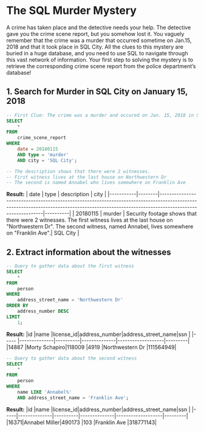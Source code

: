 # The SQL Murder Mystery

A crime has taken place and the detective needs your help. The detective gave you the crime scene report, but you somehow lost it. You vaguely remember that the crime was a murder that occurred sometime on Jan.15, 2018 and that it took place in SQL City. All the clues to this mystery are buried in a huge database, and you need to use SQL to navigate through this vast network of information. Your first step to solving the mystery is to retrieve the corresponding crime scene report from the police department’s database!

## 1. Search for Murder in SQL City on January 15, 2018
```sql
-- First Clue: The crime was a murder and occured on Jan. 15, 2018 in SQL City.
SELECT
    *
FROM
    crime_scene_report
WHERE
    date = 20180115
    AND type = 'murder'
    AND city = 'SQL City';

-- The description shows that there were 2 witnesses.
-- First witness lives at the last house on Northwestern Dr
-- The second is named Annabel who lives somewhere on Franklin Ave
```
**Result:**
| date      | type   | description                                                                                                                                                                              | city     |
|-----------|--------|------------------------------------------------------------------------------------------------------------------------------------------------------------------------------------------|----------|
| 20180115  | murder	| Security footage shows that there were 2 witnesses. The first witness lives at the last house on "Northwestern Dr". The second witness, named Annabel, lives somewhere on "Franklin Ave".| SQL City |

## 2. Extract information about the witnesses
```sql
-- Query to gather data about the first witness 
SELECT
    *
FROM
    person
WHERE
    address_street_name = 'Northwestern Dr'
ORDER BY
    address_number DESC
LIMIT
    1;
```
**Result:**
|id    |name          |license_id|address_number|address_street_name|ssn      |
|----- |--------------|----------|--------------|-------------------|---------|
|14887 |Morty Schapiro|118009	   |4919	         |Northwestern Dr    |111564949|

```sql
-- Query to gather data about the second witness
SELECT
    *
FROM
    person
WHERE
    name LIKE 'Annabel%'
    AND address_street_name = 'Franklin Ave';
```
**Result:**
|id   |name	         |license_id|address_number|address_street_name|ssn      |
|-----|--------------|----------|--------------|-------------------|---------|
|16371|Annabel Miller|490173    |103	        |Franklin Ave       |318771143|

